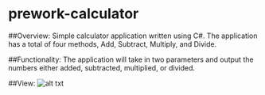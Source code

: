 # prework-calculator

##Overview:
Simple calculator application written using C#.  The application has a total of four methods, Add, Subtract, Multiply, and Divide. 

##Functionality: 
The application will take in two parameters and output the numbers either added, subtracted, multiplied, or divided. 

##View: 
![alt txt](https://github.com/trecain/prework-calculator-/blob/master/calculator/images/calculator.jpg(1).jpg)
